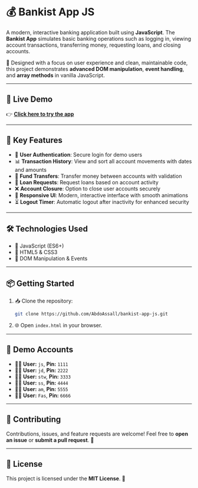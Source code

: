# 💰 Bankist App JS

A modern, interactive banking application built using **JavaScript**. The **Bankist App** simulates basic banking operations such as logging in, viewing account transactions, transferring money, requesting loans, and closing accounts.

🎯 Designed with a focus on user experience and clean, maintainable code, this project demonstrates **advanced DOM manipulation**, **event handling**, and **array methods** in vanilla JavaScript.

---

## 🔗 Live Demo

👉 [**Click here to try the app**](https://abdoassall.github.io/bankist-app-js/)

---

## 🚀 Key Features

* 🔐 **User Authentication**: Secure login for demo users
* 📊 **Transaction History**: View and sort all account movements with dates and amounts
* 💸 **Fund Transfers**: Transfer money between accounts with validation
* 🏦 **Loan Requests**: Request loans based on account activity
* ❌ **Account Closure**: Option to close user accounts securely
* 📱 **Responsive UI**: Modern, interactive interface with smooth animations
* ⏳ **Logout Timer**: Automatic logout after inactivity for enhanced security

---

## 🛠 Technologies Used

* 🧠 JavaScript (ES6+)
* 🎨 HTML5 & CSS3
* 🧩 DOM Manipulation & Events

---

## 📦 Getting Started

1. 📥 Clone the repository:

   ```bash
   git clone https://github.com/AbdoAssall/bankist-app-js.git
   ```
2. 🌐 Open `index.html` in your browser.

---

## 👤 Demo Accounts

* 👨‍💼 **User:** `js`, **Pin:** `1111`
* 👩‍💼 **User:** `jd`, **Pin:** `2222`
* 👩‍💼 **User:** `stw`, **Pin:** `3333`
* 👩‍💼 **User:** `ss`, **Pin:** `4444`
* 👩‍💼 **User:** `am`, **Pin:** `5555`
* 👩‍💼 **User:** `Fas`, **Pin:** `6666`

---

## 🤝 Contributing

Contributions, issues, and feature requests are welcome!
Feel free to **open an issue** or **submit a pull request**. 🚀

---

## 📄 License

This project is licensed under the **MIT License**. 📘
